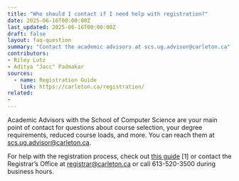 ```yaml
---
title: "Who should I contact if I need help with registration?"
date: 2025-06-16T00:00:00Z
last_updated: 2025-06-16T00:00:00Z
draft: false
layout: faq-question
summary: "Contact the academic advisors at scs.ug.advisor@carleton.ca"
contributors: 
- Riley Lutz
- Aditya "Jacc" Padmakar
sources:
  - name: Registration Guide
    link: https://carleton.ca/registration/
related:
- 
---
```

Academic Advisors with the School of Computer Science are your main point of contact for questions about course selection, your degree requirements, reduced course loads, and more. You can reach them at scs.ug.advisor@carleton.ca.

For help with the registration process, check out [this guide](https://carleton.ca/registration/) [1] or contact the Registrar’s Office at registrar@carleton.ca or call 613-520-3500 during business hours.